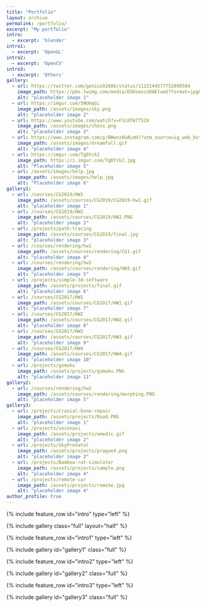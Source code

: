 ```yaml
---
title: "Portfolio"
layout: archive
permalink: /portfolio/
excerpt: "My portfolio"
intro: 
  - excerpt: 'blender'
intro1:
  - excerpt: 'OpenGL'
intro2:
  - excerpt: 'OpenCV'
intro3:
  - excerpt: 'Others'
gallery:
  - url: https://twitter.com/genius92606/status/1122144577752899584
    image_path: https://pbs.twimg.com/media/D5KoexcU8AEtueG?format=jpg&name=large   
    alt: "placeholder image 1"
  - url: https://imgur.com/5WUmqGi
    image_path: /assets/images/sky.png
    alt: "placeholder image 2"
  - url: https://www.youtube.com/watch?v=F1Cdf87TSZ4
    image_path: /assets/images/chess.png
    alt: "placeholder image 3"
  - url: https://www.instagram.com/p/BWwnzAUALmH/?utm_source=ig_web_button_share_sheet
    image_path: /assets/images/dreamfall.gif
    alt: "placeholder image 4"
  - url: https://imgur.com/TgDYck2
    image_path: https://i.imgur.com/TgDYck2.jpg
    alt: "Placeholder image 5"
  - url: /assets/images/help.jpg
    image_path: /assets/images/help.jpg
    alt: "Placeholder image 6"
gallery1:
  - url: /courses/CG2019/HW1
    image_path: /assets/courses/CG2019/CG2019-hw1.gif
    alt: "placeholder image 1"
  - url: /courses/CG2019/HW2
    image_path: /assets/courses/CG2019/HW2.PNG
    alt: "placeholder image 2"
  - url: /projects/path-tracing
    image_path: /assets/courses/CG2019/final.jpg
    alt: "placeholder image 3"
  - url: /courses/rendering/hw1
    image_path: /assets/courses/rendering/CG1.gif
    alt: "placeholder image 4"
  - url: /courses/rendering/hw3
    image_path: /assets/courses/rendering/HW3.gif
    alt: "placeholder image 5"
  - url: /projects/simple-3d-software
    image_path: /assets/projects/final.gif
    alt: "placeholder image 6"
  - url: /courses/CG2017/HW1
    image_path: /assets/courses/CG2017/HW1.gif
    alt: "placeholder image 7"
  - url: /courses/CG2017/HW2
    image_path: /assets/courses/CG2017/HW2.gif
    alt: "placeholder image 8"
  - url: /courses/CG2017/HW3
    image_path: /assets/courses/CG2017/HW3.gif
    alt: "placeholder image 9"
  - url: /courses/CG2017/HW4
    image_path: /assets/courses/CG2017/HW4.gif
    alt: "placeholder image 10"
  - url: /projects/gomoku
    image_path: /assets/projects/gomoku.PNG
    alt: "placeholder image 11"
gallery2:
  - url: /courses/rendering/hw2
    image_path: /assets/courses/rendering/morphing.PNG
    alt: "placeholder image 5"
gallery3:
  - url: /projects/Cranial-bone-repair
    image_path: /assets/projects/Road.PNG
    alt: "placeholder image 1"
  - url: /projects/veinnavi
    image_path: /assets/projects/emedic.gif
    alt: "placeholder image 2"
  - url: /projects/SkyPrenatal
    image_path: /assets/projects/prague4.png
    alt: "placeholder image 3"
  - url: /projects/Bamboo-rat-simulator
    image_path: /assets/projects/sample.png
    alt: "placeholder image 4"
  - url: /projects/remote-car
    image_path: /assets/projects/remote.jpg
    alt: "placeholder image 4"
author_profile: true
---
```


{% include feature_row id="intro" type="left" %}



{% include gallery class="full" layout="half" %}


{% include feature_row id="intro1" type="left" %}

{% include gallery id="gallery1" class="full" %}

{% include feature_row id="intro2" type="left" %}

{% include gallery id="gallery2" class="full" %}

{% include feature_row id="intro3" type="left" %}

{% include gallery id="gallery3" class="full" %}